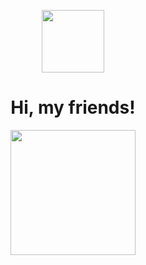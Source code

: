 
<div id="header" align="center">
 
  <p> 
    <img src="https://media.giphy.com/media/U2LjaSEk1hKMSVj4as/giphy.gif" width="100px"/>
  <h1>Hi, my friends! </h1>
 
<p> 
  <img src="https://media.giphy.com/media/zOvBKUUEERdNm/giphy.gif" width="200"/>
    
</div>


